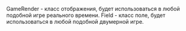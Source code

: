 GameRender - класс отображения, будет использоваться в любой подобной игре реального времени.
Field - класс поле, будет использоваться в любой подобной двумерной игре.